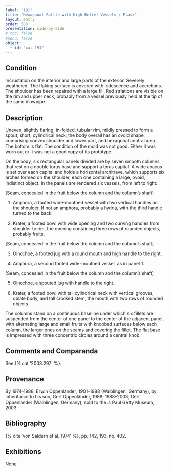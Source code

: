 ```yaml
---
label: "191"
title: "Hexagonal Bottle with High-Relief Vessels / Flask"
layout: entry
order: 583
presentation: side-by-side
# toc: false
#menu: false 
object:
  - id: "cat-191"
---
```


## Condition

Incrustation on the interior and large parts of the exterior. Severely weathered. The flaking surface is covered with iridescence and accretions. The shoulder has been repaired with a large fill. Red striations are visible on the rim and upper neck, probably from a vessel previously held at the tip of the same blowpipe.

## Description

Uneven, slightly flaring, in-folded, tubular rim, mildly pressed to form a spout; short, cylindrical neck; the body overall has an ovoid shape, comprising convex shoulder and lower part, and hexagonal central area. The bottom is flat. The condition of the mold was not good. Either it was worn out or it was not a good copy of its prototype.

On the body, six rectangular panels divided are by seven smooth columns that rest on a double torus base and support a torus capital. A wide abacus is set over each capital and holds a horizontal architrave, which supports six arches formed on the shoulder, each one containing a large, ovoid, indistinct object. In the panels are rendered six vessels, from left to right:

[Seam, concealed in the fruit below the column and the column’s shaft]

1. Amphora, a footed wide-mouthed vessel with two vertical handles on the shoulder. If not an amphora, probably a hydria, with the third handle turned to the back.

2. Krater, a footed bowl with wide opening and two curving handles from shoulder to rim, the opening containing three rows of rounded objects, probably fruits.

[Seam, concealed in the fruit below the column and the column’s shaft]

3. Oinochoe, a footed jug with a round mouth and high handle to the right.

4. Amphora, a second footed wide-mouthed vessel, as in panel 1.

[Seam, concealed in the fruit below the column and the column’s shaft]

5. Oinochoe, a spouted jug with handle to the right.

6. Krater, a footed bowl with tall cylindrical neck with vertical grooves, oblate body, and tall crooked stem, the mouth with two rows of rounded objects.

The columns stand on a continuous baseline under which six fillets are suspended from the center of one panel to the center of the adjacent panel, with alternating large and small fruits with knobbed surfaces below each column, the larger ones on the seams and covering the fillet. The flat base is impressed with three concentric circles around a central knob.

## Comments and Comparanda

See {% cat '2003.297' %}.

## Provenance

By 1974–1988, Erwin Oppenländer, 1901–1988 (Waiblingen, Germany), by inheritance to his son, Gert Oppenländer, 1988; 1988–2003, Gert Oppenländer (Waiblingen, Germany), sold to the J. Paul Getty Museum, 2003

## Bibliography

{% cite 'von Saldern et al. 1974' %}, pp. 142, 193, no. 402.

## Exhibitions

None